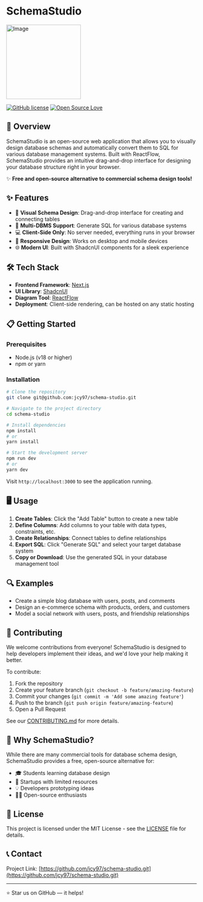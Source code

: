# SchemaStudio
<img width="197" alt="Image" src="https://github.com/user-attachments/assets/ce4d1e91-3a97-4620-a6d9-8265f52ae97b" />

[![GitHub license](https://img.shields.io/badge/license-MIT-blue.svg)](https://github.com/yourusername/schema-studio/blob/main/LICENSE)
[![Open Source Love](https://badges.frapsoft.com/os/v1/open-source.svg?v=103)](https://github.com/ellerbrock/open-source-badges/)

## 🚀 Overview

SchemaStudio is an open-source web application that allows you to visually design database schemas and automatically convert them to SQL for various database management systems. Built with ReactFlow, SchemaStudio provides an intuitive drag-and-drop interface for designing your database structure right in your browser.

✨ **Free and open-source alternative to commercial schema design tools!**


## ✨ Features

- 🎨 **Visual Schema Design**: Drag-and-drop interface for creating and connecting tables
- 🔄 **Multi-DBMS Support**: Generate SQL for various database systems
- 💻 **Client-Side Only**: No server needed, everything runs in your browser
- 📱 **Responsive Design**: Works on desktop and mobile devices
- 🌐 **Modern UI**: Built with ShadcnUI components for a sleek experience

## 🛠️ Tech Stack

- **Frontend Framework**: [Next.js](https://nextjs.org/)
- **UI Library**: [ShadcnUI](https://ui.shadcn.com/)
- **Diagram Tool**: [ReactFlow](https://reactflow.dev/)
- **Deployment**: Client-side rendering, can be hosted on any static hosting

## 📋 Getting Started

### Prerequisites

- Node.js (v18 or higher)
- npm or yarn

### Installation

```bash
# Clone the repository
git clone git@github.com:jcy97/schema-studio.git

# Navigate to the project directory
cd schema-studio

# Install dependencies
npm install
# or
yarn install

# Start the development server
npm run dev
# or
yarn dev
```

Visit `http://localhost:3000` to see the application running.

## 🖥️ Usage

1. **Create Tables**: Click the "Add Table" button to create a new table
2. **Define Columns**: Add columns to your table with data types, constraints, etc.
3. **Create Relationships**: Connect tables to define relationships
4. **Export SQL**: Click "Generate SQL" and select your target database system
5. **Copy or Download**: Use the generated SQL in your database management tool

## 🔍 Examples

- Create a simple blog database with users, posts, and comments
- Design an e-commerce schema with products, orders, and customers
- Model a social network with users, posts, and friendship relationships

## 🤝 Contributing

We welcome contributions from everyone! SchemaStudio is designed to help developers implement their ideas, and we'd love your help making it better.

To contribute:

1. Fork the repository
2. Create your feature branch (`git checkout -b feature/amazing-feature`)
3. Commit your changes (`git commit -m 'Add some amazing feature'`)
4. Push to the branch (`git push origin feature/amazing-feature`)
5. Open a Pull Request

See our [CONTRIBUTING.md](CONTRIBUTING.md) for more details.

## 🌟 Why SchemaStudio?

While there are many commercial tools for database schema design, SchemaStudio provides a free, open-source alternative for:

- 🎓 Students learning database design
- 🚀 Startups with limited resources
- 💡 Developers prototyping ideas
- 👨‍💻 Open-source enthusiasts

## 📜 License

This project is licensed under the MIT License - see the [LICENSE](LICENSE) file for details.

## 📞 Contact

Project Link: [https://github.com/jcy97/schema-studio.git](https://github.com/jcy97/schema-studio.git)

---

⭐ Star us on GitHub — it helps!
